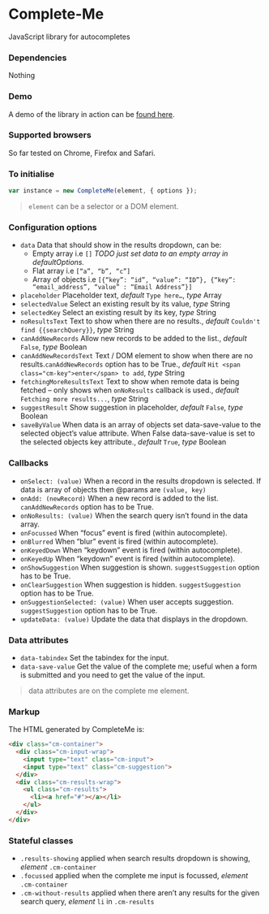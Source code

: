 # Complete-Me

JavaScript library for autocompletes

### Dependencies

Nothing

### Demo

A demo of the library in action can be [found here](http://www.callumhart.com/blog/decouple-data-with-how-its-shown-in-the-dom).

### Supported browsers

So far tested on Chrome, Firefox and Safari.

### To initialise

```javascript
var instance = new CompleteMe(element, { options });
```

> `element` can be a selector or a DOM element.

### Configuration options

- `data` Data that should show in the results dropdown, can be:
  - Empty array i.e `[]` *TODO just set data to an empty array in defaultOptions.*
  - Flat array i.e `[“a”, “b”, “c”]`
  - Array of objects i.e `[{“key”: “id”, “value”: “ID”}, {“key”: “email_address”, “value” : “Email Address”}]`
- `placeholder` Placeholder text, *default* `Type here…`, *type* Array
- `selectedValue` Select an existing result by its value, *type* String
- `selectedKey` Select an existing result by its key, *type* String
- `noResultsText` Text to show when there are no results., *default* `Couldn't find {{searchQuery}}`, *type* String
- `canAddNewRecords` Allow new records to be added to the list., *default* `False`, *type* Boolean
- `canAddNewRecordsText` Text / DOM element to show when there are no results.`canAddNewRecords` option has to be True., *default* `Hit <span class="cm-key">enter</span> to add`, *type* String
- `fetchingMoreResultsText` Text to show when remote data is being fetched – only shows when `onNoResults` callback is used., *default* `Fetching more results...`, *type* String
- `suggestResult` Show suggestion in placeholder, *default* `False`, *type* Boolean
- `saveByValue` When data is an array of objects set data-save-value to the selected object’s value attribute. When False data-save-value is set to the selected objects key attribute., *default* `True`, *type* Boolean

### Callbacks

- `onSelect: (value)` When a record in the results dropdown is selected. If data is array of objects then @params are `(value, key)`
- `onAdd: (newRecord)` When a new record is added to the list. `canAddNewRecords` option has to be True.
- `onNoResults: (value)` When the search query isn’t found in the data array.
- `onFocussed` When “focus” event is fired (within autocomplete).
- `onBlurred` When “blur” event is fired (within autocomplete).
- `onKeyedDown` When “keydown” event is fired (within autocomplete).
- `onKeyedUp` When “keydown” event is fired (within autocomplete).
- `onShowSuggestion` When suggestion is shown. `suggestSuggestion` option has to be True.
- `onClearSuggestion` When suggestion is hidden. `suggestSuggestion` option has to be True.
- `onSuggestionSelected: (value)` When user accepts suggestion. `suggestSuggestion` option has to be True.
- `updateData: (value)` Update the data that displays in the dropdown.

### Data attributes

- `data-tabindex` Set the tabindex for the input.
- `data-save-value` Get the value of the complete me; useful when a form is submitted and you need to get the value of the input.

> data attributes are on the complete me element.

### Markup

The HTML generated by CompleteMe is:

```html
<div class="cm-container">
  <div class="cm-input-wrap">
    <input type="text" class="cm-input">
    <input type="text" class="cm-suggestion">
  </div>
  <div class="cm-results-wrap">
    <ul class="cm-results">
      <li><a href="#"></a></li>
    </ul>
  </div>
</div>
```

### Stateful classes

- `.results-showing` applied when search results dropdown is showing, *element* `.cm-container`
- `.focussed` applied when the complete me input is focussed, *element* `.cm-container`
- `.cm-without-results` applied when there aren’t any results for the given search query, *element* `li` in `.cm-results`
